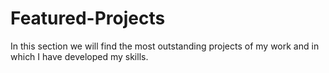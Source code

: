 # Featured-Projects
In this section we will find the most outstanding projects of my work and in which I have developed my skills.
